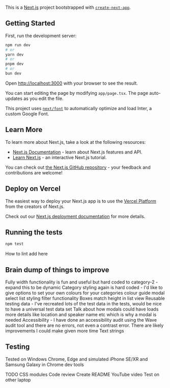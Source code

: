 This is a [Next.js](https://nextjs.org/) project bootstrapped with [`create-next-app`](https://github.com/vercel/next.js/tree/canary/packages/create-next-app).

## Getting Started

First, run the development server:

```bash
npm run dev
# or
yarn dev
# or
pnpm dev
# or
bun dev
```

Open [http://localhost:3000](http://localhost:3000) with your browser to see the result.

You can start editing the page by modifying `app/page.tsx`. The page auto-updates as you edit the file.

This project uses [`next/font`](https://nextjs.org/docs/basic-features/font-optimization) to automatically optimize and load Inter, a custom Google Font.

## Learn More

To learn more about Next.js, take a look at the following resources:

- [Next.js Documentation](https://nextjs.org/docs) - learn about Next.js features and API.
- [Learn Next.js](https://nextjs.org/learn) - an interactive Next.js tutorial.

You can check out [the Next.js GitHub repository](https://github.com/vercel/next.js/) - your feedback and contributions are welcome!

## Deploy on Vercel

The easiest way to deploy your Next.js app is to use the [Vercel Platform](https://vercel.com/new?utm_medium=default-template&filter=next.js&utm_source=create-next-app&utm_campaign=create-next-app-readme) from the creators of Next.js.

Check out our [Next.js deployment documentation](https://nextjs.org/docs/deployment) for more details.

## Running the tests

```bash
npm test
```

How to lint add here

## Brain dump of things to improve

Fully width functionality is fun and useful but hard coded to category-2 - expand this to be dynamic
Category styling again is hard coded - I'd like to give options to set your own colours for your categories
colour guide modal
select list styling
filter functionality
Boxes match height in list view
Reusable testing data - I've recreated lots of the test data in the tests, would be nice to have a universal test data set
Talk about how modals could have loads more details like location and speaker name etc which is why a modal is needed
Accessibility - I have done an accessibility audit using the Wave audit tool and there are no errors, not even a contrast error. There are likely improvements I could make given more time
Text strings

## Testing

Tested on Windows Chrome, Edge and simulated iPhone SE/XR and Samsung Galaxy in Chrome dev tools

TODO
CSS modules
Code review
Create README
YouTube video
Test on other laptop
